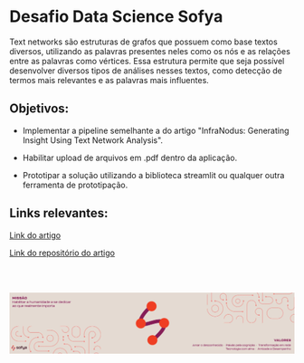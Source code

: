 # Desafio Data Science Sofya

Text networks são estruturas de grafos que possuem como base textos diversos, utilizando as palavras presentes neles como os nós e as relações entre as palavras como vértices. Essa estrutura permite que seja possível desenvolver diversos tipos de análises nesses textos, como detecção de termos mais relevantes e as palavras mais influentes.

## Objetivos:
- Implementar a pipeline semelhante a do artigo "InfraNodus: Generating Insight Using Text Network Analysis".

- Habilitar upload de arquivos em .pdf dentro da aplicação.

- Prototipar a solução utilizando a biblioteca streamlit ou qualquer outra ferramenta de prototipação.

## Links relevantes:
[Link do artigo](https://www.researchgate.net/publication/333067492_InfraNodus_Generating_Insight_Using_Text_Network_Analysis)

[Link do repositório do artigo](https://github.com/noduslabs/infranodus)
    
<br><br>

![Sofya](sofya.png) 
